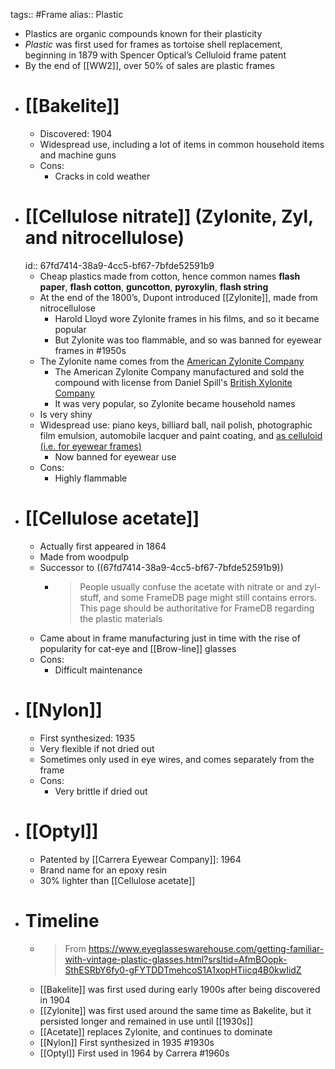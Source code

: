 tags:: #Frame
alias:: Plastic

- Plastics are organic compounds known for their plasticity
- *Plastic* was first used for frames as tortoise shell replacement, beginning in 1879 with Spencer Optical’s Celluloid frame patent
- By the end of [[WW2]], over 50% of sales are plastic frames
- # [[Bakelite]]
	- Discovered: 1904
	- Widespread use, including a lot of items in common household items and machine guns
	- Cons:
		- Cracks in cold weather
- # [[Cellulose nitrate]] (Zylonite, Zyl, and nitrocellulose)
  id:: 67fd7414-38a9-4cc5-bf67-7bfde52591b9
	- Cheap plastics made from cotton, hence common names **flash paper**, **flash cotton**, **guncotton**, **pyroxylin**, **flash string**
	- At the end of the 1800’s, Dupont introduced [[Zylonite]], made from nitrocellulose
		- Harold Lloyd wore Zylonite frames in his films, and so it became popular
		- But Zylonite was too flammable, and so was banned for eyewear frames in #1950s
	- The Zylonite name comes from the [American Zylonite Company](https://digitalcollections.syr.edu/Documents/Detail/american-zylonite-company/288087)
		- The American Zylonite Company manufactured and sold the compound with license from Daniel Spill's [British Xylonite Company](https://en.wikipedia.org/wiki/BX_Plastics)
		- It was very popular, so Zylonite became household names
	- Is very shiny
	- Widespread use: piano keys, billiard ball, nail polish, photographic film emulsion, automobile lacquer and paint coating, and [as celluloid (i.e. for eyewear frames)](https://en.wikipedia.org/wiki/Celluloid)
		- Now banned for eyewear use
	- Cons:
		- Highly flammable
- # [[Cellulose acetate]]
	- Actually first appeared in 1864
	- Made from woodpulp
	- Successor to ((67fd7414-38a9-4cc5-bf67-7bfde52591b9))
		- > People usually confuse the acetate with nitrate or and zyl-stuff, and some FrameDB page might still contains errors. This page should be authoritative for FrameDB regarding the plastic materials
	- Came about in frame manufacturing just in time with the rise of popularity for cat-eye  and [[Brow-line]] glasses
	- Cons:
		- Difficult maintenance
- # [[Nylon]]
	- First synthesized: 1935
	- Very flexible if not dried out
	- Sometimes only used in eye wires, and comes separately from the frame
	- Cons:
		- Very brittle if dried out
- # [[Optyl]]
	- Patented by [[Carrera Eyewear Company]]: 1964
	- Brand name for an epoxy resin
	- 30% lighter than [[Cellulose acetate]]
- # Timeline
	- > From https://www.eyeglasseswarehouse.com/getting-familiar-with-vintage-plastic-glasses.html?srsltid=AfmBOopk-SthESRbY6fy0-gFYTDDTmehcoS1A1xopHTiicq4B0kwIidZ
	- [[Bakelite]] was first used during early 1900s after being discovered in 1904
	- [[Zylonite]] was first used around the same time as Bakelite, but it persisted longer and remained in use until [[1930s]]
	- [[Acetate]] replaces Zylonite, and continues to dominate
	- [[Nylon]] First synthesized in 1935 #1930s
	- [[Optyl]] First used in 1964 by Carrera #1960s